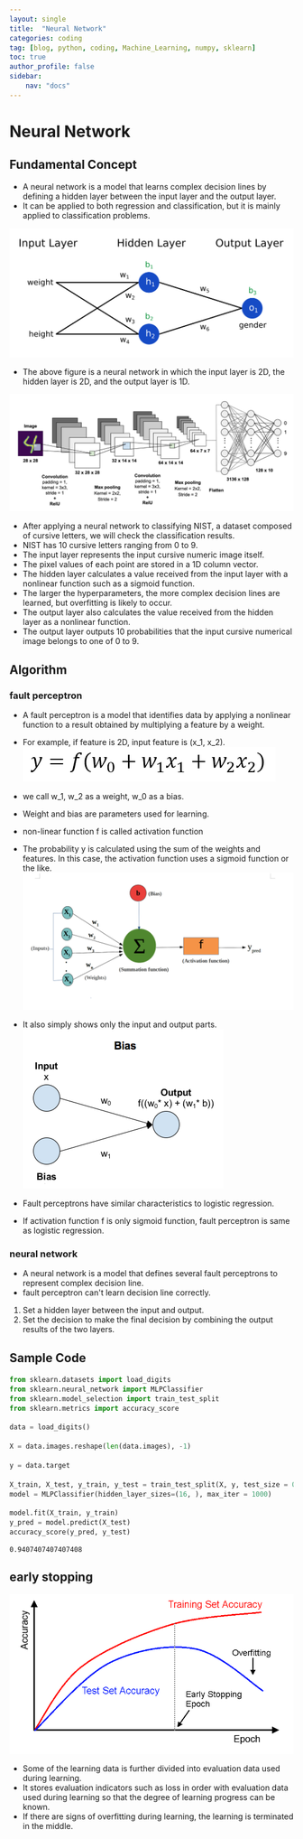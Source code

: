 ```yaml
---
layout: single
title:  "Neural Network"
categories: coding
tag: [blog, python, coding, Machine_Learning, numpy, sklearn]
toc: true
author_profile: false
sidebar:
    nav: "docs"
---
```


# Neural Network

## Fundamental Concept

- A neural network is a model that learns complex decision lines by defining a hidden layer between the input layer and the output layer.
- It can be applied to both regression and classification, but it is mainly applied to classification problems.

![img](/images/2022-04-03-Neural_Network/simple_neural_network.png)

- The above figure is a neural network in which the input layer is 2D, the hidden layer is 2D, and the output layer is 1D.

![img](/images/2022-04-03-Neural_Network/NIST_neural_network.png)

- After applying a neural network to classifying NIST, a dataset composed of cursive letters, we will check the classification results.
- NIST has 10 cursive letters ranging from 0 to 9.
- The input layer represents the input cursive numeric image itself.
- The pixel values of each point are stored in a 1D column vector.
- The hidden layer calculates a value received from the input layer with a nonlinear function such as a sigmoid function.
- The larger the hyperparameters, the more complex decision lines are learned, but overfitting is likely to occur.
- The output layer also calculates the value received from the hidden layer as a nonlinear function.
- The output layer outputs 10 probabilities that the input cursive numerical image belongs to one of 0 to 9.

## Algorithm

### fault perceptron

- A fault perceptron is a model that identifies data by applying a nonlinear function to a result obtained by multiplying a feature by a weight.
- For example, if feature is 2D, input feature is (x_1, x_2).
![img](/images/2022-04-03-Neural_Network/fault_perceptron.png)
- we call w_1, w_2 as a weight, w_0 as a bias.
- Weight and bias are parameters used for learning.
- non-linear function f is called activation function
- The probability y is calculated using the sum of the weights and features. In this case, the activation function uses a sigmoid function or the like.
![img](/images/2022-04-03-Neural_Network/activation_function.png)
- It also simply shows only the input and output parts.
![img](/images/2022-04-03-Neural_Network/simple_activation_function.png)


- Fault perceptrons have similar characteristics to logistic regression.
- If activation function f is only sigmoid function, fault perceptron is same as logistic regression.

### neural network

- A neural network is a model that defines several fault perceptrons to represent complex decision line.
- fault perceptron can't learn decision line correctly.
1. Set a hidden layer between the input and output.
2. Set the decision to make the final decision by combining the output results of the two layers.

## Sample Code


```python
from sklearn.datasets import load_digits
from sklearn.neural_network import MLPClassifier
from sklearn.model_selection import train_test_split
from sklearn.metrics import accuracy_score

data = load_digits()

X = data.images.reshape(len(data.images), -1)

y = data.target

X_train, X_test, y_train, y_test = train_test_split(X, y, test_size = 0.3)
model = MLPClassifier(hidden_layer_sizes=(16, ), max_iter = 1000)

model.fit(X_train, y_train)
y_pred = model.predict(X_test)
accuracy_score(y_pred, y_test)
```




    0.9407407407407408



## early stopping

![img](/images/2022-04-03-Neural_Network/early_stopping.png)
- Some of the learning data is further divided into evaluation data used during learning.
- It stores evaluation indicators such as loss in order with evaluation data used during learning so that the degree of learning progress can be known.
- If there are signs of overfitting during learning, the learning is terminated in the middle.
